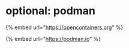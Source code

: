 # optional: podman

{% embed url="https://opencontainers.org" %}

{% embed url="https://podman.io" %}





